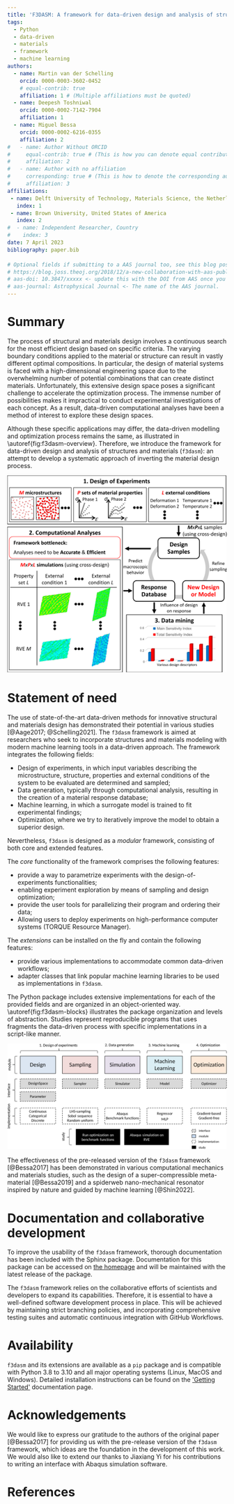 ```yaml
---
title: 'F3DASM: A framework for data-driven design and analysis of structures and materials'
tags:
  - Python
  - data-driven
  - materials
  - framework
  - machine learning
authors:
  - name: Martin van der Schelling
    orcid: 0000-0003-3602-0452
    # equal-contrib: true
    affiliation: 1 # (Multiple affiliations must be quoted)
  - name: Deepesh Toshniwal
    orcid: 0000-0002-7142-7904
    affiliation: 1
  - name: Miguel Bessa
    orcid: 0000-0002-6216-0355
    affiliation: 2
#   - name: Author Without ORCID
#     equal-contrib: true # (This is how you can denote equal contributions between multiple authors)
#     affiliation: 2
#   - name: Author with no affiliation
#     corresponding: true # (This is how to denote the corresponding author)
#     affiliation: 3
affiliations:
 - name: Delft University of Technology, Materials Science, the Netherlands
   index: 1
 - name: Brown University, United States of America
   index: 2
#  - name: Independent Researcher, Country
#    index: 3
date: 7 April 2023
bibliography: paper.bib

# Optional fields if submitting to a AAS journal too, see this blog post:
# https://blog.joss.theoj.org/2018/12/a-new-collaboration-with-aas-publishing
# aas-doi: 10.3847/xxxxx <- update this with the DOI from AAS once you know it.
# aas-journal: Astrophysical Journal <- The name of the AAS journal.
---
```


# Summary
<!-- A summary describing the high-level functionality and purpose of the software for a diverse, non-specialist audience. -->

The process of structural and materials design involves a continuous search for the most efficient design based on specific criteria. The varying boundary conditions applied to the material or structure can result in vastly different optimal compositions. In particular, the design of material systems is faced with a high-dimensional engineering space due to the overwhelming number of potential combinations that can create distinct materials. Unfortunately, this extensive design space poses a significant challenge to accelerate the optimization process. The immense number of possibilities makes it impractical to conduct experimental investigations of each concept. As a result, data-driven computational analyses have been a method of interest to explore these design spaces.

Although these specific applications may differ, the data-driven modelling and optimization process remains the same, as illustrated in \autoref{fig:f3dasm-overview}. Therefore, we introduce the framework for data-driven design and analysis of structures and materials (`f3dasm`): an attempt to develop a systematic approach of inverting the material design process. 

![Schematic of global framework for data-driven material systems design/modeling [@Bessa2017].\label{fig:f3dasm-overview}](f3dasm_bessa_overview.png)


# Statement of need
<!-- A Statement of need section that clearly illustrates the research purpose of the software and places it in the context of related work. -->

The use of state-of-the-art data-driven methods for innovative structural and materials design has demonstrated their potential in various studies [@Aage2017; @Schelling2021]. The `f3dasm` framework is aimed at researchers who seek to incorporate structures and materials modeling with modern machine learning tools in a data-driven approach. The framework integrates the following fields:

- Design of experiments, in which input variables describing the microstructure, structure, properties and external conditions of the system to be evaluated are determined and sampled;
- Data generation, typically through computational analysis, resulting in the creation of a material response database;
- Machine learning, in which a surrogate model is trained to fit experimental findings;
- Optimization, where we try to iteratively improve the model to obtain a superior design.

Nevertheless, `f3dasm` is designed as a *modular* framework, consisting of both core and extended features.

The *core* functionality of the framework comprises the following features:

- provide a way to parametrize experiments with the design-of-experiments functionalities;
- enabling experiment exploration by means of sampling and design optimization;
- provide the user tools for parallelizing their program and ordering their data;
- Allowing users to deploy experiments on high-performance computer systems (TORQUE Resource Manager).

The *extensions* can be installed on the fly and contain the following features:

- provide various implementations to accommodate common data-driven workflows;
- adapter classes that link popular machine learning libraries to be used as implementations in `f3dasm`.

The Python package includes extensive implementations for each of the provided fields and are organized in an object-oriented way. \autoref{fig:f3dasm-blocks} illustrates the package organization and levels of abstraction. Studies represent reproducible programs that uses fragments the data-driven process with specific implementations in a script-like manner.

![Overview of the different layers of abstraction in the `f3dasm` package.\label{fig:f3dasm-blocks}](f3dasm-blocks.png)

The effectiveness of the pre-released version of the `f3dasm` framework [@Bessa2017] has been demonstrated in various computational mechanics and materials studies, such as the design of a super-compressible meta-material [@Bessa2019] and a spiderweb nano-mechanical resonator inspired by nature and guided by machine learning [@Shin2022]. 


<!-- A paragraph where you describe the way you expect the user to use f3dasm to perform its own project (almost like an imitation) -->

<!-- # Coding framework -->


<!-- 
Since its creation, the code has not received any major updates and lacked active development. This presented an opportunity for growth as the original authors aim to achieve a unified framework. In order to reincarnate the framework and enhance its usability, a complete comprehensive redesign has been conducted. Key objectives that have been addressed include:

- The incorporation and abstraction of various elements of the data-driven process.
- The creation of a user-friendly and thoroughly documented code base.
- The development of an open-source platform for sharing and contributing to reproducible studies using the data-driven framework. -->

<!-- 
## Design

By abstracting away the details of specific implementations, users and developers can better organize and reuse their code, making it easier to understand, modify, and share with others. Within the `f3dasm` framework, abstraction is done in four levels:

- **block**: blocks represent the high-level stages that can be used in the framework, e.g. the submodule `f3dasm.optimization`. They incorporate a core action undertaken by the data-driven process.
- **base**: bases represent abstract classes of an element in the block, e.g. the `f3dasm.optimization.Optimizer` class. Base classes are used to create a unified interface for specific implementations.
- **implementation**: implementations are applications of a base class feature, e.g. the `f3dasm.optimization.Adam` optimizer.
- **study**: studies represent reproducible programs that uses a certain order of blocks with specific implementations in a script-like manner.

An overview of the different levels of abstraction is given in \autoref{fig:f3dasm-blocks}.

![Overview of the different layers of abstraction in the `f3dasm` package.\label{fig:f3dasm-blocks}](f3dasm-blocks.png) -->

<!-- ![Example of how a study on benchmark function optimization can be illustrated with blocks and implementations.\label{fig:f3dasm-example}](f3dasm-example.svg) -->

# Documentation and collaborative development

To improve the usability of the `f3dasm` frame­work, thorough documentation has been included with the Sphinx package. Documentation for this package can be accessed on [the homepage](https://bessagroup.github.io/f3dasm/) and will be maintained with the latest release of the package.

The `f3dasm` framework relies on the collaborative efforts of scientists and developers to expand its capabilities. Therefore, it is essential to have a well-defined software development process in place. This will be achieved by maintaining strict branching policies, and incorporating comprehensive testing suites and automatic continuous integration with GitHub Workflows.

<!-- ##  Open-source collaborative development

The `f3dasm` framework relies on the collaborative efforts of scientists and developers to expand its capabilities. In order to ensure the quality of the code and facilitate a smooth collaborative process, it is essential to have a well-defined software development process in place. This can be achieved by maintaining strict branching policies, and incorporating comprehensive testing suites and automatic continuous integration with GitHub Workflows. These measures help to safeguard the quality of the code, making it easier for scientists and developers to work together effectively. 

The `f3dasm` framework will maintain three types of branches:

- **main branch**: the stable version of the software, intended for users of the package. Each commit is tagged with a version (e.g. `v1.0.0`), and this branch will be distributed as a Python package.
- **pull-request branches**: short-lived development branches for each development cycle (e.g. `pr/v1.1.0`), intended for active development. At the end of each development cycle, an attempt is made to merge the pull-request branch with the main branch.
- **feature branches**: working branches intended for implementing individual features or resolving issues/bugs.

\autoref{fig:gitbranching} illustrates the branching tree of the version control strategy.

![Illustration of the version control branching strategy. Different pull-request checks are done at certain merging procedures, ensuring that the main branch will remain stable.\label{fig:gitbranching}](f3dasm-gitbranching.png)

To maintain the integrity of the framework, various (automatic) validation procedures are implemented during the merging procedure of various branches. -->

# Availability

`f3dasm` and its extensions are available as a `pip` package and is compatible with Python 3.8 to 3.10 and all major operating systems (Linux, MacOS and Windows). Detailed installation instructions can be found on the ['Getting Started'](https://bessagroup.github.io/f3dasm/) documentation page. 


# Acknowledgements

We would like to express our gratitude to the authors of the original paper [@Bessa2017] for providing us with the pre-release version of the `f3dasm` framework, which ideas are the foundation in the development of this work. We would also like to extend our thanks to Jiaxiang Yi for his contributions to writing an interface with Abaqus simulation software.

# References